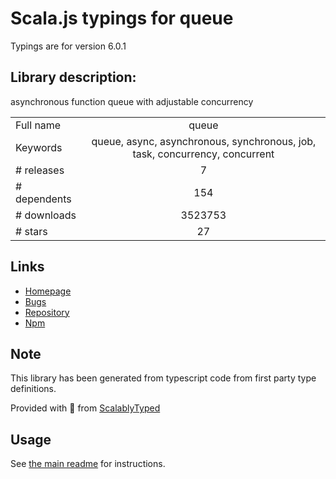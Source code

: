 
# Scala.js typings for queue

Typings are for version 6.0.1

## Library description:
asynchronous function queue with adjustable concurrency

|                    |                 |
| ------------------ | :-------------: |
| Full name          | queue |
| Keywords           | queue, async, asynchronous, synchronous, job, task, concurrency, concurrent |
| # releases         | 7 |
| # dependents       | 154 |
| # downloads        | 3523753 |
| # stars            | 27 |

## Links
- [Homepage](https://github.com/jessetane/queue#readme)
- [Bugs](https://github.com/jessetane/queue/issues)
- [Repository](https://github.com/jessetane/queue)
- [Npm](https://www.npmjs.com/package/queue)
    


## Note
This library has been generated from typescript code from first party type definitions.

Provided with :purple_heart: from [ScalablyTyped](https://github.com/oyvindberg/ScalablyTyped)

## Usage
See [the main readme](../../readme.md) for instructions.


